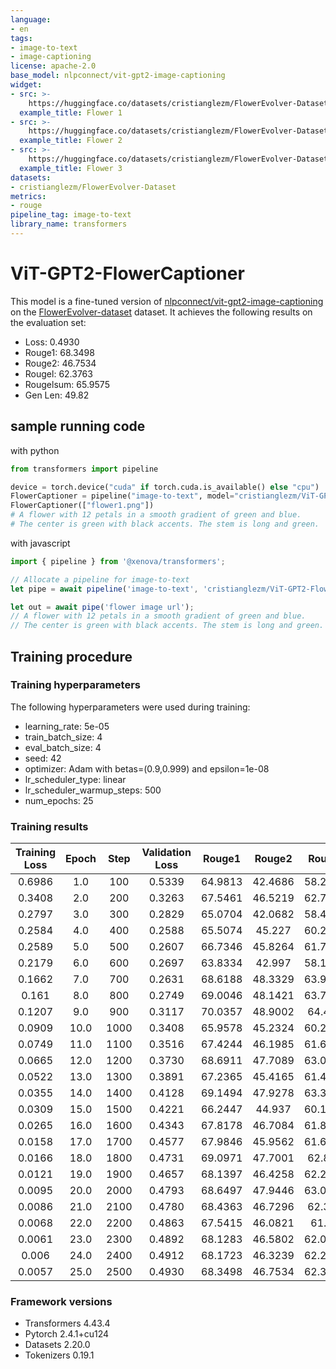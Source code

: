 ```yaml
---
language:
- en
tags:
- image-to-text
- image-captioning
license: apache-2.0
base_model: nlpconnect/vit-gpt2-image-captioning
widget:
- src: >-
    https://huggingface.co/datasets/cristianglezm/FlowerEvolver-Dataset/resolve/main/flowers/001.png
  example_title: Flower 1
- src: >-
    https://huggingface.co/datasets/cristianglezm/FlowerEvolver-Dataset/resolve/main/flowers/002.png
  example_title: Flower 2
- src: >-
    https://huggingface.co/datasets/cristianglezm/FlowerEvolver-Dataset/resolve/main/flowers/003.png
  example_title: Flower 3
datasets:
- cristianglezm/FlowerEvolver-Dataset
metrics:
- rouge
pipeline_tag: image-to-text
library_name: transformers
---
```


# ViT-GPT2-FlowerCaptioner

This model is a fine-tuned version of [nlpconnect/vit-gpt2-image-captioning](https://huggingface.co/nlpconnect/vit-gpt2-image-captioning) on the [FlowerEvolver-dataset](https://huggingface.co/datasets/cristianglezm/FlowerEvolver-Dataset) dataset.
It achieves the following results on the evaluation set:
- Loss: 0.4930
- Rouge1: 68.3498
- Rouge2: 46.7534
- Rougel: 62.3763
- Rougelsum: 65.9575
- Gen Len: 49.82

## sample running code

with python

```python
from transformers import pipeline

device = torch.device("cuda" if torch.cuda.is_available() else "cpu")
FlowerCaptioner = pipeline("image-to-text", model="cristianglezm/ViT-GPT2-FlowerCaptioner", device=device)
FlowerCaptioner(["flower1.png"])
# A flower with 12 petals in a smooth gradient of green and blue. 
# The center is green with black accents. The stem is long and green.
```

with javascript

```javascript
import { pipeline } from '@xenova/transformers';

// Allocate a pipeline for image-to-text
let pipe = await pipeline('image-to-text', 'cristianglezm/ViT-GPT2-FlowerCaptioner-ONNX');

let out = await pipe('flower image url');
// A flower with 12 petals in a smooth gradient of green and blue. 
// The center is green with black accents. The stem is long and green.
```

## Training procedure

### Training hyperparameters

The following hyperparameters were used during training:
- learning_rate: 5e-05
- train_batch_size: 4
- eval_batch_size: 4
- seed: 42
- optimizer: Adam with betas=(0.9,0.999) and epsilon=1e-08
- lr_scheduler_type: linear
- lr_scheduler_warmup_steps: 500
- num_epochs: 25

### Training results

| Training Loss | Epoch | Step | Validation Loss | Rouge1  | Rouge2  | Rougel  | Rougelsum | Gen Len |
|:-------------:|:-----:|:----:|:---------------:|:-------:|:-------:|:-------:|:---------:|:-------:|
| 0.6986        | 1.0   | 100  | 0.5339          | 64.9813 | 42.4686 | 58.2586 | 63.3933   | 47.25   |
| 0.3408        | 2.0   | 200  | 0.3263          | 67.5461 | 46.5219 | 62.7962 | 65.6509   | 47.39   |
| 0.2797        | 3.0   | 300  | 0.2829          | 65.0704 | 42.0682 | 58.4268 | 63.2368   | 56.8    |
| 0.2584        | 4.0   | 400  | 0.2588          | 65.5074 | 45.227  | 60.2469 | 63.4253   | 52.25   |
| 0.2589        | 5.0   | 500  | 0.2607          | 66.7346 | 45.8264 | 61.7373 | 64.8857   | 50.64   |
| 0.2179        | 6.0   | 600  | 0.2697          | 63.8334 | 42.997  | 58.1585 | 61.7704   | 52.43   |
| 0.1662        | 7.0   | 700  | 0.2631          | 68.6188 | 48.3329 | 63.9474 | 66.6006   | 46.94   |
| 0.161         | 8.0   | 800  | 0.2749          | 69.0046 | 48.1421 | 63.7844 | 66.8317   | 49.74   |
| 0.1207        | 9.0   | 900  | 0.3117          | 70.0357 | 48.9002 | 64.416  | 67.7582   | 48.66   |
| 0.0909        | 10.0  | 1000 | 0.3408          | 65.9578 | 45.2324 | 60.2838 | 63.7493   | 46.92   |
| 0.0749        | 11.0  | 1100 | 0.3516          | 67.4244 | 46.1985 | 61.6408 | 65.5371   | 46.61   |
| 0.0665        | 12.0  | 1200 | 0.3730          | 68.6911 | 47.7089 | 63.0381 | 66.6956   | 47.89   |
| 0.0522        | 13.0  | 1300 | 0.3891          | 67.2365 | 45.4165 | 61.4063 | 64.857    | 48.91   |
| 0.0355        | 14.0  | 1400 | 0.4128          | 69.1494 | 47.9278 | 63.3334 | 66.5969   | 50.55   |
| 0.0309        | 15.0  | 1500 | 0.4221          | 66.2447 | 44.937  | 60.1403 | 63.8541   | 50.71   |
| 0.0265        | 16.0  | 1600 | 0.4343          | 67.8178 | 46.7084 | 61.8173 | 65.4375   | 50.85   |
| 0.0158        | 17.0  | 1700 | 0.4577          | 67.9846 | 45.9562 | 61.6353 | 65.7207   | 50.81   |
| 0.0166        | 18.0  | 1800 | 0.4731          | 69.0971 | 47.7001 | 62.856  | 66.7796   | 50.01   |
| 0.0121        | 19.0  | 1900 | 0.4657          | 68.1397 | 46.4258 | 62.2696 | 65.9332   | 49.15   |
| 0.0095        | 20.0  | 2000 | 0.4793          | 68.6497 | 47.9446 | 63.0466 | 66.5409   | 50.96   |
| 0.0086        | 21.0  | 2100 | 0.4780          | 68.4363 | 46.7296 | 62.359  | 66.2626   | 50.02   |
| 0.0068        | 22.0  | 2200 | 0.4863          | 67.5415 | 46.0821 | 61.57   | 65.4613   | 49.5    |
| 0.0061        | 23.0  | 2300 | 0.4892          | 68.1283 | 46.5802 | 62.0832 | 66.0203   | 50.21   |
| 0.006         | 24.0  | 2400 | 0.4912          | 68.1723 | 46.3239 | 62.2007 | 65.6725   | 49.89   |
| 0.0057        | 25.0  | 2500 | 0.4930          | 68.3498 | 46.7534 | 62.3763 | 65.9575   | 49.82   |


### Framework versions

- Transformers 4.43.4
- Pytorch 2.4.1+cu124
- Datasets 2.20.0
- Tokenizers 0.19.1
